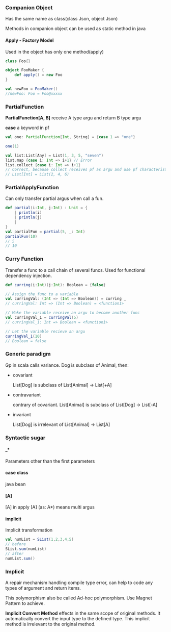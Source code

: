 ### Companion Object

Has the same name as class(class Json, object Json)

Methods in companion object can be used as static method in java

#### Apply - Factory Model

Used in the object has only one method(apply)

```scala
class Foo{}

object FooMaker {
    def apply() = new Foo
}

val newFoo = FooMaker() 
//newFoo: Foo = Foo@xxxxx
```

 

### PartialFunction

**PartialFunction[A, B]** receive A type argu and return B type argu

**case** a keyword in pf

```scala
val one: PartialFunction[Int, String] = {case 1 => "one"}

one(1)
```

```scala
val list:List[Any] = List(1, 3, 5, "seven")
list.map {case i: Int => i+1} // Error
list.collect {case i: Int => i+1}
// Correct, because collect receives pf as argu and use pf characteristic automatically, so filters types not matching automatically.
// List[Int] = List(2, 4, 6)
```



### PartialApplyFunction

Can only transfer partial argus when call a fun.

```scala
def partial(i:Int, j:Int) : Unit = {
    | println(i)
    | println(j)
    |
}
val partialFun = partial(5, _: Int)
partialFun(10)
// 5
// 10
```



### Curry Function

Transfer a func to a call chain of several funcs. Used for functional dependency injection.

```scala
def curring(i:Int)(j:Int): Boolean = {false}

// Assign the func to a variable
val curringVal: (Int => (Int => Boolean)) = curring _
// curringVal: Int => (Int => Boolean) = <function1>

// Make the variable receive an argu to become another func
val curringVal_1 = curringVal(5)
// curringVal_1: Int => Boolean = <function1>

// Let the variable recieve an argu
curringVal_1(10)
// Boolean = false
```



### Generic paradigm

Gp in scala calls variance. Dog is subclass of Animal, then:

* covariant

  List[Dog] is subclass of List[Animal] -> List[+A]

* contravariant

  contrary of covariant. List[Animal] is subclass of List[Dog] -> List[-A]

* invariant

  List[Dog] is irrelevant of List[Animal] -> List[A]



### Syntactic sugar

#### _*

Parameters other than the first parameters

#### case class

java bean

#### [A]

[A] in apply [A] (as: A*) means multi argus 

#### implicit

Implicit transformation

```scala
val numList = SList(1,2,3,4,5)
// before
SList.sum(numList)
// after
numList.sum()
```



### Implicit

A repair mechanism handling compile type error, can help to code any types of argument and return items. 

This polymorphism also be called Ad-hoc polymorphism. Use Magnet Pattern to achieve.

**Implicit Convert Method** effects in the same scope of original methods. It automatically convert the input type to the defined type. This implicit method is irrelevant to the original method.